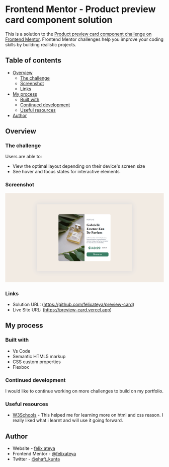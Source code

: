 # Frontend Mentor - Product preview card component solution

This is a solution to the [Product preview card component challenge on Frontend Mentor](https://www.frontendmentor.io/challenges/product-preview-card-component-GO7UmttRfa). Frontend Mentor challenges help you improve your coding skills by building realistic projects. 

## Table of contents

- [Overview](#overview)
  - [The challenge](#the-challenge)
  - [Screenshot](#screenshot)
  - [Links](#links)
- [My process](#my-process)
  - [Built with](#built-with)
  - [Continued development](#continued-development)
  - [Useful resources](#useful-resources)
- [Author](#author)




## Overview

### The challenge

Users are able to:

- View the optimal layout depending on their device's screen size
- See hover and focus states for interactive elements

### Screenshot

![](/images/Screenshot.png)



### Links

- Solution URL: (https://github.com/felixateya/preview-card)
- Live Site URL: (https://preview-card.vercel.app)

## My process

### Built with
- Vs Code
- Semantic HTML5 markup
- CSS custom properties
- Flexbox





### Continued development

I would like to continue working on  more challenges to build on my portfolio.



### Useful resources

- [W3Schools](https://www.w3schools.com) - This helped me for learning more on html and css reason. I really liked what i learnt and will use it going forward.




## Author

- Website - [felix ateya](https://mulaafelix.vercel.app)
- Frontend Mentor - [@felixateya](https://www.frontendmentor.io/profile/felixateya)
- Twitter - [@shaft_kunta](https://www.twitter.com/shaft_kunta)


